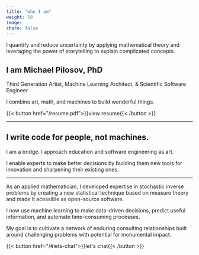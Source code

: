 ```yaml
---
title: "who I am"
weight: 10
image:
share: false
---
```


I quantify and reduce uncertainty by applying mathematical theory and leveraging the power of storytelling to explain complicated concepts.


## I am **Michael Pilosov, PhD**

Third Generation Artist, Machine Learning Architect, & Scientific Software Engineer


I combine art, math, and machines to build wonderful things.

{{< button href="/resume.pdf">}}view resume{{< /button >}}

-----

## I write code for people, not machines.

I am a bridge.
I approach education and software engineering as art.

I enable experts to make better decisions by building them new tools for innovation and sharpening their existing ones.

-----


As an applied mathematician, I developed expertise in stochastic inverse problems by creating a new statistical technique based on measure theory and made it acessible as open-source software.

I now use machine learning to make data-driven decisions, predict useful information, and automate time-consuming processes.


My goal is to cultivate a network of enduring consulting relationships built around challenging problems with potential for monumental impact.

{{< button href="/#lets-chat">}}let's chat{{< /button >}}
<br>

